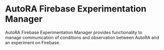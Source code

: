 # AutoRA Firebase Experimentation Manager

AutoRA Firebase Experimentation Manager provides functionality to manage communication of conditions and observation between AutoRA and an experiment on Firebase. 